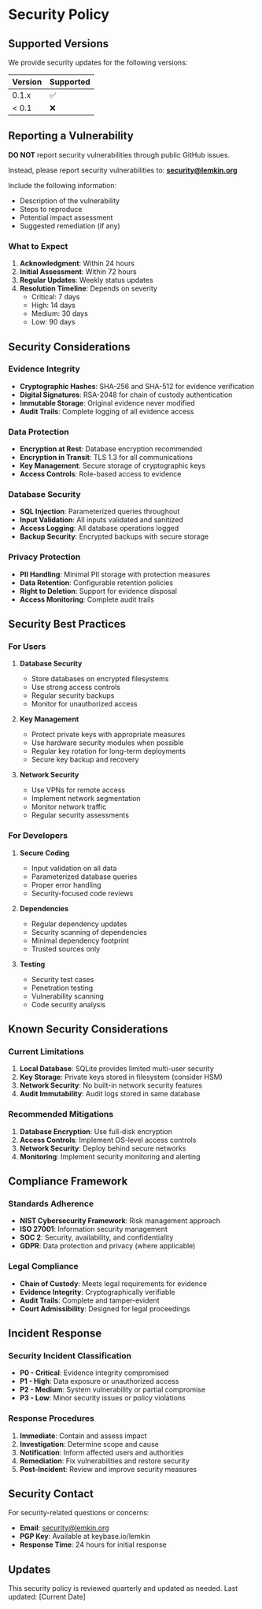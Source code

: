 # Security Policy

## Supported Versions

We provide security updates for the following versions:

| Version | Supported          |
| ------- | ------------------ |
| 0.1.x   | :white_check_mark: |
| < 0.1   | :x:                |

## Reporting a Vulnerability

**DO NOT** report security vulnerabilities through public GitHub issues.

Instead, please report security vulnerabilities to: **security@lemkin.org**

Include the following information:
- Description of the vulnerability
- Steps to reproduce
- Potential impact assessment
- Suggested remediation (if any)

### What to Expect

1. **Acknowledgment**: Within 24 hours
2. **Initial Assessment**: Within 72 hours  
3. **Regular Updates**: Weekly status updates
4. **Resolution Timeline**: Depends on severity
   - Critical: 7 days
   - High: 14 days
   - Medium: 30 days
   - Low: 90 days

## Security Considerations

### Evidence Integrity
- **Cryptographic Hashes**: SHA-256 and SHA-512 for evidence verification
- **Digital Signatures**: RSA-2048 for chain of custody authentication
- **Immutable Storage**: Original evidence never modified
- **Audit Trails**: Complete logging of all evidence access

### Data Protection
- **Encryption at Rest**: Database encryption recommended
- **Encryption in Transit**: TLS 1.3 for all communications
- **Key Management**: Secure storage of cryptographic keys
- **Access Controls**: Role-based access to evidence

### Database Security
- **SQL Injection**: Parameterized queries throughout
- **Input Validation**: All inputs validated and sanitized
- **Access Logging**: All database operations logged
- **Backup Security**: Encrypted backups with secure storage

### Privacy Protection
- **PII Handling**: Minimal PII storage with protection measures
- **Data Retention**: Configurable retention policies
- **Right to Deletion**: Support for evidence disposal
- **Access Monitoring**: Complete audit trails

## Security Best Practices

### For Users
1. **Database Security**
   - Store databases on encrypted filesystems
   - Use strong access controls
   - Regular security backups
   - Monitor for unauthorized access

2. **Key Management**
   - Protect private keys with appropriate measures
   - Use hardware security modules when possible
   - Regular key rotation for long-term deployments
   - Secure key backup and recovery

3. **Network Security**
   - Use VPNs for remote access
   - Implement network segmentation
   - Monitor network traffic
   - Regular security assessments

### For Developers
1. **Secure Coding**
   - Input validation on all data
   - Parameterized database queries
   - Proper error handling
   - Security-focused code reviews

2. **Dependencies**
   - Regular dependency updates
   - Security scanning of dependencies
   - Minimal dependency footprint
   - Trusted sources only

3. **Testing**
   - Security test cases
   - Penetration testing
   - Vulnerability scanning
   - Code security analysis

## Known Security Considerations

### Current Limitations
1. **Local Database**: SQLite provides limited multi-user security
2. **Key Storage**: Private keys stored in filesystem (consider HSM)
3. **Network Security**: No built-in network security features
4. **Audit Immutability**: Audit logs stored in same database

### Recommended Mitigations
1. **Database Encryption**: Use full-disk encryption
2. **Access Controls**: Implement OS-level access controls
3. **Network Security**: Deploy behind secure networks
4. **Monitoring**: Implement security monitoring and alerting

## Compliance Framework

### Standards Adherence
- **NIST Cybersecurity Framework**: Risk management approach
- **ISO 27001**: Information security management
- **SOC 2**: Security, availability, and confidentiality
- **GDPR**: Data protection and privacy (where applicable)

### Legal Compliance
- **Chain of Custody**: Meets legal requirements for evidence
- **Evidence Integrity**: Cryptographically verifiable
- **Audit Trails**: Complete and tamper-evident
- **Court Admissibility**: Designed for legal proceedings

## Incident Response

### Security Incident Classification
- **P0 - Critical**: Evidence integrity compromised
- **P1 - High**: Data exposure or unauthorized access
- **P2 - Medium**: System vulnerability or partial compromise
- **P3 - Low**: Minor security issues or policy violations

### Response Procedures
1. **Immediate**: Contain and assess impact
2. **Investigation**: Determine scope and cause
3. **Notification**: Inform affected users and authorities
4. **Remediation**: Fix vulnerabilities and restore security
5. **Post-Incident**: Review and improve security measures

## Security Contact

For security-related questions or concerns:
- **Email**: security@lemkin.org
- **PGP Key**: Available at keybase.io/lemkin
- **Response Time**: 24 hours for initial response

## Updates

This security policy is reviewed quarterly and updated as needed.
Last updated: [Current Date]